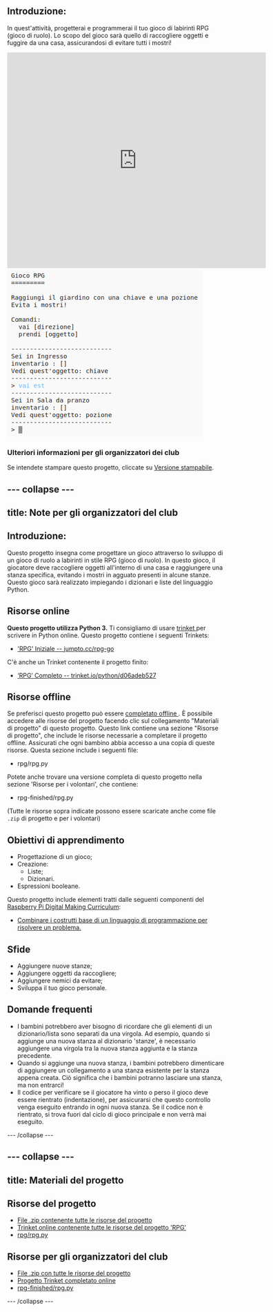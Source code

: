 ## Introduzione:

In quest'attività, progetterai e programmerai il tuo gioco di labirinti RPG (gioco di ruolo). Lo scopo del gioco sarà quello di raccogliere oggetti e fuggire da una casa, assicurandosi di evitare tutti i mostri!

<div class="trinket">
  <iframe src="https://trinket.io/embed/python/d06adeb527?outputOnly=true&start=result" width="600" height="500" frameborder="0" marginwidth="0" marginheight="0" allowfullscreen>
  </iframe>
  <img src="images/rpg-finished.png">
</div>

### Ulteriori informazioni per gli organizzatori dei club

Se intendete stampare questo progetto, cliccate su [Versione stampabile](https://projects.raspberrypi.org/en/projects/rpg/print).

## \--- collapse \---

## title: Note per gli organizzatori del club

## Introduzione:

Questo progetto insegna come progettare un gioco attraverso lo sviluppo di un gioco di ruolo a labirinti in stile RPG (gioco di ruolo). In questo gioco, il giocatore deve raccogliere oggetti all'interno di una casa e raggiungere una stanza specifica, evitando i mostri in agguato presenti in alcune stanze. Questo gioco sarà realizzato impiegando i dizionari e liste del linguaggio Python.

## Risorse online

**Questo progetto utilizza Python 3.** Ti consigliamo di usare [trinket ](https://trinket.io/) per scrivere in Python online. Questo progetto contiene i seguenti Trinkets:

+ ['RPG' Iniziale -- jumpto.cc/rpg-go](http://jumpto.cc/rpg-go)

C'è anche un Trinket contenente il progetto finito:

+ [‘RPG’ Completo -- trinket.io/python/d06adeb527](https://trinket.io/python/d06adeb527)

## Risorse offline

Se preferisci questo progetto può essere [completato offline ](https://www.codeclubprojects.org/en-GB/resources/python-working-offline/). È possibile accedere alle risorse del progetto facendo clic sul collegamento "Materiali di progetto" di questo progetto. Questo link contiene una sezione "Risorse di progetto", che include le risorse necessarie a completare il progetto offline. Assicurati che ogni bambino abbia accesso a una copia di queste risorse. Questa sezione include i seguenti file:

+ rpg/rpg.py

Potete anche trovare una versione completa di questo progetto nella sezione 'Risorse per i volontari', che contiene:

+ rpg-finished/rpg.py

(Tutte le risorse sopra indicate possono essere scaricate anche come file `.zip` di progetto e per i volontari)

## Obiettivi di apprendimento

+ Progettazione di un gioco;
+ Creazione: 
    + Liste;
    + Dizionari.
+ Espressioni booleane.

Questo progetto include elementi tratti dalle seguenti componenti del [Raspberry Pi Digital Making Curriculum](http://rpf.io/curriculum):

+ [Combinare i costrutti base di un linguaggio di programmazione per risolvere un problema.](https://www.raspberrypi.org/curriculum/programming/builder)

## Sfide

+ Aggiungere nuove stanze;
+ Aggiungere oggetti da raccogliere;
+ Aggiungere nemici da evitare;
+ Sviluppa il tuo gioco personale.

## Domande frequenti

+ I bambini potrebbero aver bisogno di ricordare che gli elementi di un dizionario/lista sono separati da una virgola. Ad esempio, quando si aggiunge una nuova stanza al dizionario 'stanze', è necessario aggiungere una virgola tra la nuova stanza aggiunta e la stanza precedente.
+ Quando si aggiunge una nuova stanza, i bambini potrebbero dimenticare di aggiungere un collegamento a una stanza esistente per la stanza appena creata. Ciò significa che i bambini potranno lasciare una stanza, ma non entrarci!
+ Il codice per verificare se il giocatore ha vinto o perso il gioco deve essere rientrato (indentazione), per assicurarsi che questo controllo venga eseguito entrando in ogni nuova stanza. Se il codice non è rientrato, si trova fuori dal ciclo di gioco principale e non verrà mai eseguito.

\--- /collapse \---

## \--- collapse \---

## title: Materiali del progetto

## Risorse del progetto

+ [File .zip contenente tutte le risorse del progetto](resources/rpg-project-resources.zip)
+ [Trinket online contenente tutte le risorse del progetto 'RPG'](http://jumpto.cc/rpg-go)
+ [rpg/rpg.py](resources/rpg-rpg.py)

## Risorse per gli organizzatori del club

+ [File .zip con tutte le risorse del progetto](resources/rpg-volunteer-resources.zip)
+ [Progetto Trinket completato online](https://trinket.io/python/d06adeb527)
+ [rpg-finished/rpg.py](resources/rpg-finished-rpg.py)

\--- /collapse \---